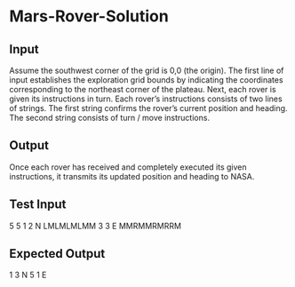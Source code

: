 # Mars-Rover-Solution
## Input
Assume the southwest corner of the grid is 0,0 (the origin). The first
line of input establishes the exploration grid bounds by indicating
the coordinates corresponding to the northeast corner of the
plateau.
Next, each rover is given its instructions in turn. Each rover’s
instructions consists of two lines of strings. The first string confirms
the rover’s current position and heading. The second string consists
of turn / move instructions.

## Output
Once each rover has received and completely executed its given
instructions, it transmits its updated position and heading to NASA.

## Test Input
5 5
1 2 N
LMLMLMLMM
3 3 E
MMRMMRMRRM 

## Expected Output
1 3 N
5 1 E 

